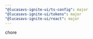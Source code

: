 ```yaml
---
"@lucasavs-ignite-ui/ts-config": major
"@lucasavs-ignite-ui/tokens": major
"@lucasavs-ignite-ui/react": major
---
```


chore
